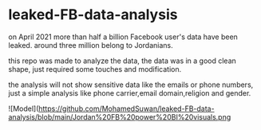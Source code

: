 # leaked-FB-data-analysis
on April 2021 more than half a billion Facebook user's data have been leaked.
around three million belong to Jordanians.

this repo was made to analyze the data, the data was in a good clean shape, just required some touches and modification.

the analysis will not show sensitive data like the emails or phone numbers, just a simple analysis like phone carrier,email domain,religion and gender.

![Model](https://github.com/MohamedSuwan/leaked-FB-data-analysis/blob/main/Jordan%20FB%20power%20BI%20visuals.png
